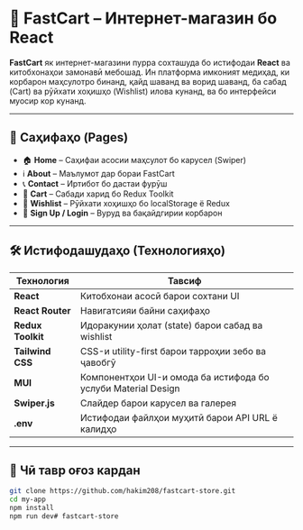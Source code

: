 # 🛒 FastCart – Интернет-магазин бо React

**FastCart** як интернет-магазини пурра сохташуда бо истифодаи **React** ва китобхонаҳои замонавӣ мебошад. Ин платформа имконият медиҳад, ки корбарон маҳсулотро бинанд, қайд шаванд ва ворид шаванд, ба сабад (Cart) ва рӯйхати хоҳишҳо (Wishlist) илова кунанд, ва бо интерфейси муосир кор кунанд.

---

## 📄 Саҳифаҳо (Pages)

- 🏠 **Home** – Саҳифаи асосии маҳсулот бо карусел (Swiper)
- ℹ️ **About** – Маълумот дар бораи FastCart
- 📞 **Contact** – Иртибот бо дастаи фурӯш
- 🛒 **Cart** – Сабади харид бо Redux Toolkit
- 💖 **Wishlist** – Рӯйхати хоҳишҳо бо localStorage ё Redux
- 🔐 **Sign Up / Login** – Вуруд ва бақайдгирии корбарон

---

## 🛠 Истифодашудаҳо (Технологияҳо)

| Технология         | Тавсиф                                                           |
|--------------------|------------------------------------------------------------------|
| **React**          | Китобхонаи асосӣ барои сохтани UI                                |
| **React Router**   | Навигатсияи байни саҳифаҳо                                       |
| **Redux Toolkit**  | Идоракунии ҳолат (state) барои сабад ва wishlist                 |
| **Tailwind CSS**   | CSS-и utility-first барои тарроҳии зебо ва ҷавобгӯ               |
| **MUI**            | Компонентҳои UI-и омода ба истифода бо услуби Material Design   |
| **Swiper.js**      | Слайдер барои карусел ва галерея                                 |
| **.env**           | Истифодаи файлҳои муҳитӣ барои API URL ё калидҳо                |

---

## 🚀 Чӣ тавр оғоз кардан

```bash
git clone https://github.com/hakim208/fastcart-store.git
cd my-app
npm install
npm run dev# fastcart-store
